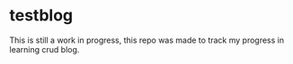 # testblog
This is still a work in progress, this repo was made to track my progress in learning crud blog.
